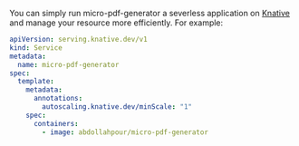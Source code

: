 You can simply run micro-pdf-generator a severless application on [Knative](knative.dev) and manage your resource more efficiently. For example:

```yaml
apiVersion: serving.knative.dev/v1
kind: Service
metadata:
  name: micro-pdf-generator
spec:
  template:
    metadata:
      annotations:
        autoscaling.knative.dev/minScale: "1"
    spec:
      containers:
        - image: abdollahpour/micro-pdf-generator
```

